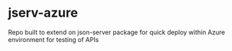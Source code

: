# jserv-azure

Repo built to extend on json-server package for quick deploy within Azure environment for testing of APIs
